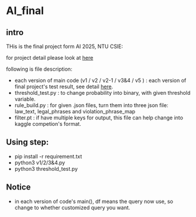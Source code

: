 # AI_final
## intro
THis is the final project form AI 2025, NTU CSIE:

for project detail please look at [here](https://docs.google.com/presentation/d/1TrBFk5A7fMfh60rGPmu3xdWQ78Cg-IiHZi-g-EQ3oI4/edit?usp=sharing)

following is file description:
* each version of main code (v1 / v2 / v2-1 / v3&4 / v5 ) : each version of final project's test result, see detail [here](https://docs.google.com/spreadsheets/d/1mRxqmu4xJbp-S1nUJGqFsXGhO7F7piEEUoOud6WOX68/edit?usp=sharing).
* threshold_test.py : to change probability into binary, with given threshold variable. 
* rule_build.py : for given .json files, turn them into three json file: law_text, legal_phrases and violation_phrase_map
* filter.pt : if have multiple keys for output, this file can help change into kaggle competion's format.
## Using step:
* pip install -r requirement.txt
* python3 v1/2/3&4.py
* python3 threshold_test.py

## Notice
* in each version of code's main(), df means the query now use, so change to whether customized query you want.

